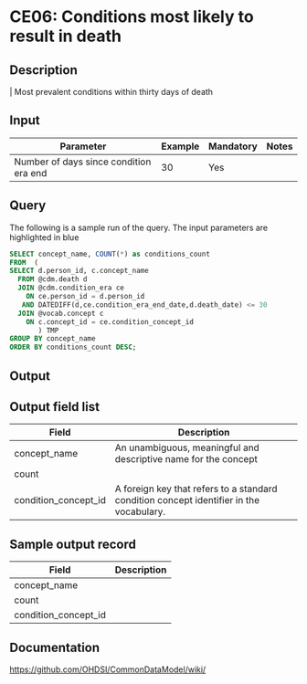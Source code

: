 <!---
Group:condition era
Name:CE06 Conditions most likely to result in death
Author:Patrick Ryan
CDM Version: 5.0
-->

# CE06: Conditions most likely to result in death

## Description
| Most prevalent conditions within thirty days of death
## Input

|  Parameter |  Example |  Mandatory |  Notes |
| --- | --- | --- | --- |
| Number of days since condition era end | 30 |  Yes |   |

## Query
The following is a sample run of the query. The input parameters are highlighted in  blue

```sql
SELECT concept_name, COUNT(*) as conditions_count 
FROM  ( 
SELECT d.person_id, c.concept_name 
  FROM @cdm.death d
  JOIN @cdm.condition_era ce 
    ON ce.person_id = d.person_id 
   AND DATEDIFF(d,ce.condition_era_end_date,d.death_date) <= 30 
  JOIN @vocab.concept c
    ON c.concept_id = ce.condition_concept_id 
	   ) TMP 
GROUP BY concept_name 
ORDER BY conditions_count DESC;
```

## Output

## Output field list

|  Field |  Description |
| --- | --- |
| concept_name | An unambiguous, meaningful and descriptive name for the concept |
| count |   |
| condition_concept_id | A foreign key that refers to a standard condition concept identifier in the vocabulary. |

## Sample output record

|  Field |  Description |
| --- | --- |
| concept_name |   |
| count |   |
| condition_concept_id |   |

## Documentation
https://github.com/OHDSI/CommonDataModel/wiki/
